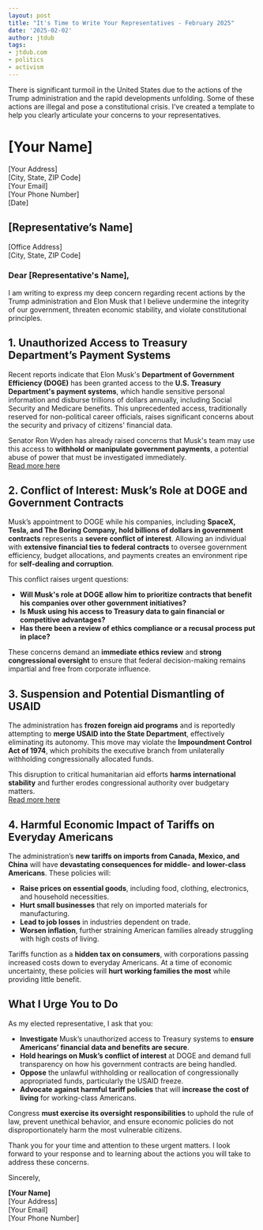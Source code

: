 ```yaml
---
layout: post
title: "It's Time to Write Your Representatives - February 2025"
date: '2025-02-02'
author: jtdub
tags:
- jtdub.com
- politics
- activism
---
```

There is significant turmoil in the United States due to the actions of the Trump administration and the rapid developments unfolding. Some of these actions are illegal and pose a constitutional crisis. I’ve created a template to help you clearly articulate your concerns to your representatives.

# [Your Name]  
[Your Address]  
[City, State, ZIP Code]  
[Your Email]  
[Your Phone Number]  
[Date]  

## [Representative’s Name]  
[Office Address]  
[City, State, ZIP Code]  

### Dear [Representative's Name],  

I am writing to express my deep concern regarding recent actions by the Trump administration and Elon Musk that I believe undermine the integrity of our government, threaten economic stability, and violate constitutional principles.  

## 1. Unauthorized Access to Treasury Department’s Payment Systems  
Recent reports indicate that Elon Musk's **Department of Government Efficiency (DOGE)** has been granted access to the **U.S. Treasury Department's payment systems**, which handle sensitive personal information and disburse trillions of dollars annually, including Social Security and Medicare benefits. This unprecedented access, traditionally reserved for non-political career officials, raises significant concerns about the security and privacy of citizens' financial data.  

Senator Ron Wyden has already raised concerns that Musk's team may use this access to **withhold or manipulate government payments**, a potential abuse of power that must be investigated immediately.  
[Read more here](https://www.finance.senate.gov/chairmans-news/wyden-demands-answers-following-report-of-musk-personnel-seeking-access-to-highly-sensitive-us-treasury-payments-system)  

## 2. Conflict of Interest: Musk’s Role at DOGE and Government Contracts  
Musk’s appointment to DOGE while his companies, including **SpaceX, Tesla, and The Boring Company, hold billions of dollars in government contracts** represents a **severe conflict of interest**. Allowing an individual with **extensive financial ties to federal contracts** to oversee government efficiency, budget allocations, and payments creates an environment ripe for **self-dealing and corruption**.  

This conflict raises urgent questions:  

- **Will Musk's role at DOGE allow him to prioritize contracts that benefit his companies over other government initiatives?**  
- **Is Musk using his access to Treasury data to gain financial or competitive advantages?**  
- **Has there been a review of ethics compliance or a recusal process put in place?**  

These concerns demand an **immediate ethics review** and **strong congressional oversight** to ensure that federal decision-making remains impartial and free from corporate influence.  

## 3. Suspension and Potential Dismantling of USAID  
The administration has **frozen foreign aid programs** and is reportedly attempting to **merge USAID into the State Department**, effectively eliminating its autonomy. This move may violate the **Impoundment Control Act of 1974**, which prohibits the executive branch from unilaterally withholding congressionally allocated funds.  

This disruption to critical humanitarian aid efforts **harms international stability** and further erodes congressional authority over budgetary matters.  
[Read more here](https://www.wsj.com/politics/policy/trump-to-order-aid-agency-to-be-put-under-state-department-74120757)  

## 4. Harmful Economic Impact of Tariffs on Everyday Americans  
The administration’s **new tariffs on imports from Canada, Mexico, and China** will have **devastating consequences for middle- and lower-class Americans**. These policies will:  

- **Raise prices on essential goods**, including food, clothing, electronics, and household necessities.  
- **Hurt small businesses** that rely on imported materials for manufacturing.  
- **Lead to job losses** in industries dependent on trade.  
- **Worsen inflation**, further straining American families already struggling with high costs of living.  

Tariffs function as a **hidden tax on consumers**, with corporations passing increased costs down to everyday Americans. At a time of economic uncertainty, these policies will **hurt working families the most** while providing little benefit.  

## What I Urge You to Do  
As my elected representative, I ask that you:  

- **Investigate** Musk’s unauthorized access to Treasury systems to **ensure Americans’ financial data and benefits are secure**.  
- **Hold hearings on Musk’s conflict of interest** at DOGE and demand full transparency on how his government contracts are being handled.  
- **Oppose** the unlawful withholding or reallocation of congressionally appropriated funds, particularly the USAID freeze.  
- **Advocate against harmful tariff policies** that will **increase the cost of living** for working-class Americans.  

Congress **must exercise its oversight responsibilities** to uphold the rule of law, prevent unethical behavior, and ensure economic policies do not disproportionately harm the most vulnerable citizens.  

Thank you for your time and attention to these urgent matters. I look forward to your response and to learning about the actions you will take to address these concerns.  

Sincerely,  

**[Your Name]**  
[Your Address]  
[Your Email]  
[Your Phone Number] 